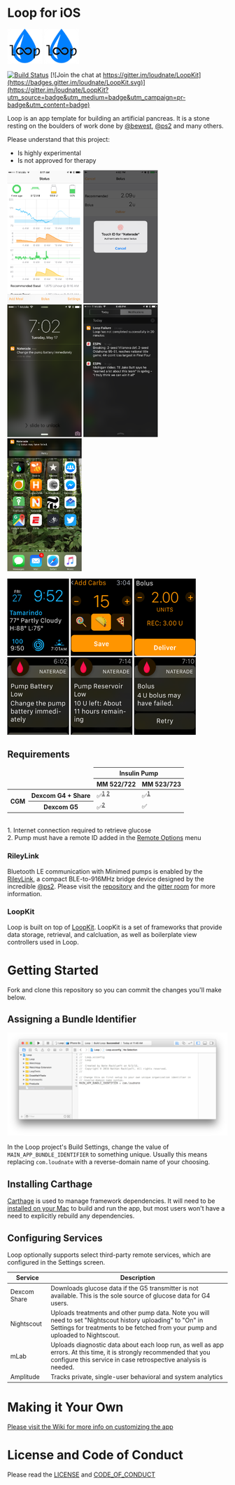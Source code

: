 # Loop for iOS

![App Icon](/Loop/Assets.xcassets/AppIcon.appiconset/40%402x.png?raw=true) ![WatchApp Icon](/WatchApp/Assets.xcassets/AppIcon.appiconset/watch-40%402x.png?raw=true)

[![Build Status](https://travis-ci.org/loudnate/Loop.svg?branch=master)](https://travis-ci.org/loudnate/Loop)
[![Join the chat at https://gitter.im/loudnate/LoopKit](https://badges.gitter.im/loudnate/LoopKit.svg)](https://gitter.im/loudnate/LoopKit?utm_source=badge&utm_medium=badge&utm_campaign=pr-badge&utm_content=badge)

Loop is an app template for building an artificial pancreas. It is a stone resting on the boulders of work done by [@bewest](https://github.com/bewest/decoding-carelink), [@ps2](https://github.com/ps2/rileylink) and many others.

Please understand that this project:
- Is highly experimental
- Is not approved for therapy

<a href="/Documentation/Screenshots/Phone%20Graphs.png"><img src="/Documentation/Screenshots/Phone%20Graphs.png?raw=true" alt="Screenshot of status screen" width="170"></a>
<a href="/Documentation/Screenshots/Phone%20Bolus.png"><img src="/Documentation/Screenshots/Phone%20Bolus.png?raw=true" alt="Screenshot of bolus screen" width="170"></a>
<a href="/Documentation/Screenshots/Phone%20Notification%20Battery.png"><img src="/Documentation/Screenshots/Phone%20Notification%20Battery.png?raw=true" alt="Screenshot of battery change notification" width="170"></a>
<a href="/Documentation/Screenshots/Phone%20Notification%20Loop%20Failure.png"><img src="/Documentation/Screenshots/Phone%20Notification%20Loop%20Failure.png?raw=true" alt="Screenshot of loop failure notification" width="170"></a>
<a href="/Documentation/Screenshots/Phone%20Notification%20Bolus%20Failure.png"><img src="/Documentation/Screenshots/Phone%20Notification%20Bolus%20Failure.png?raw=true" alt="Screenshot of bolus failure notification" width="170"></a>

<a href="/Documentation/Screenshots/Watch%20Complication.png"><img src="/Documentation/Screenshots/Watch%20Complication.png?raw=true" alt="Screenshot of glucose complication on Apple Watch" width="141"></a>
<a href="/Documentation/Screenshots/Watch%20Carb%20Entry.png"><img src="/Documentation/Screenshots/Watch%20Carb%20Entry.png?raw=true" alt="Screenshot of carb entry on Apple Watch" width="141"></a>
<a href="/Documentation/Screenshots/Watch%20Bolus.png"><img src="/Documentation/Screenshots/Watch%20Bolus.png?raw=true" alt="Screenshot of bolus entry on Apple Watch" width="141"></a>
<a href="/Documentation/Screenshots/Watch%20Notification%20Battery.png"><img src="/Documentation/Screenshots/Watch%20Notification%20Battery.png?raw=true" alt="Screenshot of bolus failure notification on Apple Watch" width="141"></a>
<a href="/Documentation/Screenshots/Watch%20Notification%20Reservoir.png"><img src="/Documentation/Screenshots/Watch%20Notification%20Reservoir.png?raw=true" alt="Screenshot of bolus failure notification on Apple Watch" width="141"></a>
<a href="/Documentation/Screenshots/Watch%20Notification%20Bolus%20Failure.png"><img src="/Documentation/Screenshots/Watch%20Notification%20Bolus%20Failure.png?raw=true" alt="Screenshot of bolus failure notification on Apple Watch" width="141"></a>

## Requirements

<table>
  <thead>
    <tr>
      <td colspan="2" rowspan="2"></td>
      <th colspan="2">Insulin Pump</th>
    </tr>
    <tr>
      <th>MM 522/722</th>
      <th>MM 523/723</th>
    </tr>
  </thead>
  <tbody>
    <tr>
      <th rowspan="2">CGM</th>
      <th>Dexcom G4 + Share</th>
      <td>✅<sup><a href="#hw1">1</a> <a href="#hw2">2</a></sup></td>
      <td>✅<sup><a href="#hw1">1</a></sup></td>
    </tr>
    <tr>
      <th>Dexcom G5</th>
      <td>✅<sup><a href="#hw2">2</a></sup></td>
      <td>✅</td>
    </tr>
  </tbody>
</table>

<br/><a name="hw1">1</a>. Internet connection required to retrieve glucose
<br/><a name="hw2">2</a>. Pump must have a remote ID added in the [Remote Options](https://www.medtronicdiabetes.com/sites/default/files/library/download-library/workbooks/x22_menu_map.pdf) menu

### RileyLink

Bluetooth LE communication with Minimed pumps is enabled by the [RileyLink](https://github.com/ps2/rileylink), a compact BLE-to-916MHz bridge device designed by the incredible [@ps2](https://github.com/ps2). Please visit the [repository](https://github.com/ps2/rileylink) and the [gitter room](https://gitter.im/ps2/rileylink) for more information.

### LoopKit

Loop is built on top of [LoopKit](https://github.com/loudnate/LoopKit). LoopKit is a set of frameworks that provide data storage, retrieval, and calcluation, as well as boilerplate view controllers used in Loop.

# Getting Started

Fork and clone this repository so you can commit the changes you'll make below.

## Assigning a Bundle Identifier

[![Assigning a bundle identifier](/Documentation/Assigning%20a%20bundle%20identifier.png?raw=true)](/Documentation/Assigning%20a%20bundle%20identifier.png)

In the Loop project's Build Settings, change the value of `MAIN_APP_BUNDLE_IDENTIFIER` to something unique. Usually this means replacing `com.loudnate` with a reverse-domain name of your choosing.

## Installing Carthage

[Carthage](https://github.com/carthage/carthage) is used to manage framework dependencies. It will need to be [installed on your Mac](https://github.com/carthage/carthage#installing-carthage) to build and run the app, but most users won't have a need to explicitly rebuild any dependencies.

## Configuring Services

Loop optionally supports select third-party remote services, which are configured in the Settings screen.

| Service                | Description
| ---------------------- | -------------
| Dexcom Share           | Downloads glucose data if the G5 transmitter is not available. This is the sole source of glucose data for G4 users.
| Nightscout             | Uploads treatments and other pump data. Note you will need to set "Nightscout history uploading" to "On" in Settings for treatments to be fetched from your pump and uploaded to Nightscout.
| mLab                   | Uploads diagnostic data about each loop run, as well as app errors. At this time, it is strongly recommended that you configure this service in case retrospective analysis is needed.
| Amplitude              | Tracks private, single-user behavioral and system analytics

# Making it Your Own

[Please visit the Wiki for more info on customizing the app](https://github.com/loudnate/Loop/wiki/Personalizing-Your-App-Name-&-Icon)

# License and Code of Conduct

Please read the [LICENSE](/LICENSE.md) and [CODE_OF_CONDUCT](/CODE_OF_CONDUCT.md)

